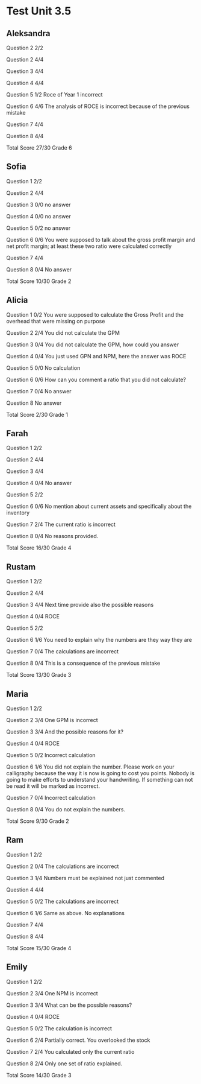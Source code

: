 # Test Unit 3.5

## Aleksandra

Question 2      2/2

Question 2      4/4

Question 3      4/4

Question 4      4/4

Question 5      1/2
                Roce of Year 1 incorrect

Question 6      4/6
                The analysis of ROCE is incorrect
                because of the previous mistake

Question 7      4/4

Question 8      4/4

Total Score     27/30 Grade 6

## Sofia

Question 1      2/2

Question 2      4/4

Question 3      0/0
                no answer

Question 4      0/0
                no answer

Question 5      0/2
                no answer

Question 6      0/6
                You were supposed to talk about the gross profit margin and net
                profit margin; at least these two ratio were calculated correctly

Question 7      4/4

Question 8      0/4
                No answer

Total Score     10/30 Grade 2

## Alicia

Question 1      0/2
                You were supposed to calculate the Gross Profit and the overhead that
                were missing on purpose

Question 2      2/4
                You did not calculate the GPM

Question 3      0/4
                You did not calculate the GPM, how could you answer

Question 4      0/4
                You just used GPN and NPM, here the answer was ROCE

Question 5      0/0
                No calculation

Question 6      0/6
                How can you comment a ratio that you did not calculate?

Question 7      0/4
                No answer

Question 8      No answer

Total Score     2/30 Grade 1

## Farah

Question 1      2/2

Question 2      4/4

Question 3      4/4

Question 4      0/4
                No answer

Question 5      2/2

Question 6      0/6
                No mention about current assets and specifically about the inventory

Question 7      2/4
                The current ratio is incorrect

Question 8      0/4
                No reasons provided.

Total Score     16/30 Grade 4

## Rustam

Question 1      2/2

Question 2      4/4

Question 3      4/4
                Next time provide also the possible reasons

Question 4      0/4
                ROCE

Question 5      2/2

Question 6      1/6
                You need to explain why the numbers are they way they are

Question 7      0/4
                The calculations are incorrect

Question 8      0/4
                This is a consequence of the previous mistake

Total Score     13/30 Grade 3

## Maria

Question 1      2/2

Question 2      3/4
                One GPM is incorrect

Question 3      3/4
                And the possible reasons for it?

Question 4      0/4
                ROCE

Question 5      0/2
                Incorrect calculation

Question 6      1/6
                You did not explain the number.
                Please work on your calligraphy because the way it is now
                is going to cost you points. Nobody is going to make efforts
                to understand your handwriting. If something can not be read
                it will be marked as incorrect.

Question 7      0/4
                Incorrect calculation

Question 8      0/4
                You do not explain the numbers.

Total Score     9/30 Grade 2

## Ram

Question 1      2/2

Question 2      0/4
                The calculations are incorrect

Question 3      1/4
                Numbers must be explained not just commented

Question 4      4/4

Question 5      0/2
                The calculations are incorrect

Question 6      1/6
                Same as above. No explanations

Question 7      4/4

Question 8      4/4

Total Score     15/30 Grade 4

## Emily

Question 1      2/2

Question 2      3/4
                One NPM is incorrect

Question 3      3/4
                What can be the possible reasons?

Question 4      0/4
                ROCE

Question 5      0/2
                The calculation is incorrect

Question 6      2/4
                Partially correct. You overlooked the stock

Question 7      2/4
                You calculated only the current ratio

Question 8      2/4
                Only one set of ratio explained.

Total Score     14/30 Grade 3

